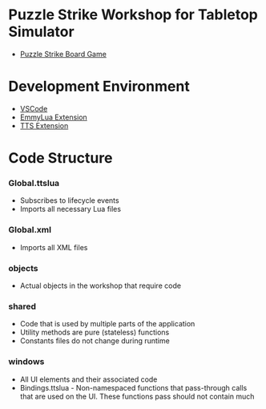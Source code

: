 # Puzzle Strike Workshop for Tabletop Simulator
- [Puzzle Strike Board Game](https://sirlingames.com/puzzlestrike)

# Development Environment
- [VSCode](https://code.visualstudio.com/download)
- [EmmyLua Extension](https://marketplace.visualstudio.com/items?itemName=tangzx.emmylua)
- [TTS Extension](https://marketplace.visualstudio.com/items?itemName=rolandostar.tabletopsimulator-lua])

# Code Structure
### Global.ttslua
- Subscribes to lifecycle events
- Imports all necessary Lua files
### Global.xml
- Imports all XML files
### objects
- Actual objects in the workshop that require code
### shared
- Code that is used by multiple parts of the application
- Utility methods are pure (stateless) functions
- Constants files do not change during runtime
### windows
- All UI elements and their associated code
- Bindings.ttslua - Non-namespaced functions that pass-through calls that are used on the UI. These functions pass should not contain much 
